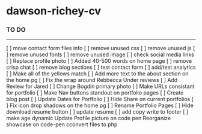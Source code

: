 # dawson-richey-cv

### TO DO
-----------------------------------
[ ] move contact form files info
[ ] remove unused css
[ ] remove unused js
[ ] remove unused fonts
[ ] remove unused image
[ ] check social media links
[ ] Replace profile photo
[ ] Added 40-500 words on home page
[ ] remove crisp chat
[ ] remove blog sections
[ ] test contact form
[ ] add/test analytics
[ ] Make all of the yellows match
[ ] Add more text to the about section on the home pg
[ ] Fix the wrap around Rebbecca Under reviews
[ ] Add Review for Jared
[ ] Change Bogdin primary photo
[ ] Make URLs consistant for portfolio
[ ] Make Nav buttons standout on portfolio pages
[ ] Create blog post
[ ] Update Dates for Portfolio
[ ] Hide Share on current portfolios
[ ] Fix icon drop shadows on the home pg
[ ] Rename Portfolio Pages
[ ] Hide download resume button
[ ] update resume
[ ] add copy write to footer
[ ] make age dynamic
Update Profile picture on code pen
Reorganize showcase on code-pen
cconvert files to php
